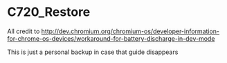 # C720_Restore

All credit to http://dev.chromium.org/chromium-os/developer-information-for-chrome-os-devices/workaround-for-battery-discharge-in-dev-mode

This is just a personal backup in case that guide disappears
